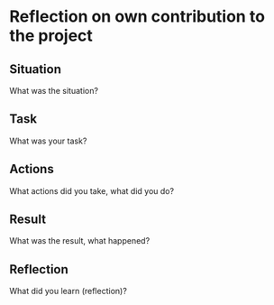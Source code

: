 #  Reflection on own contribution to the project

## Situation
What was the situation? 

## Task
What was your task? 

## Actions
What actions did you take, what did you do? 

## Result
What was the result, what happened? 

## Reflection
What did you learn (reflection)?

